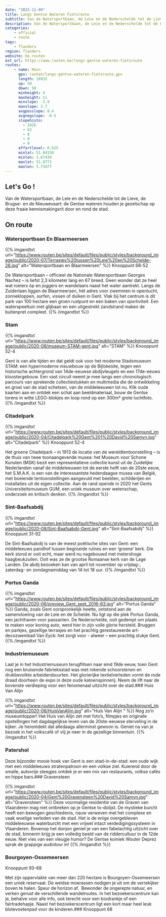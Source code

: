 ```yaml
---
date: "2022-11-09"
title: Langs Gentse Wateren Fietsroute
subtitle: Van de Watersportbaan, de Leie en de Nederschelde tot de Lieve, de Brugse- en de Nieuwevaart
description: Van de Watersportbaan, de Leie en de Nederschelde tot de Lieve, de Brugse- en de Nieuwevaart
categories:
    - official
    - route
tags:
    - flanders
region: flanders
website: be.routen
ext_url: https://www.routen.be/langs-gentse-wateren-fietsroute
routes:
    - name: Main
      gpx: routen/langs-gentse-wateren-fietsroute.gpx
      length: 16932
      up: 50
      down: 50
      minheight: 4
      maxheight: 11
      minslope: -3.9
      maxslope: 3.7
      avgposslope: 0.4
      avgnegslope: -0.5
      slopehisto:
        - 2426
        - 62
        - 0
        - 0
        - 0
      effortlevel: 0.625
      minlat: 51.04158
      minlon: 3.67439
      maxlat: 51.0773
      maxlon: 3.73477
---
```


## Let's Go ! 

Van de Watersportbaan, de Leie en de Nederschelde tot de Lieve, de Brugse- en de Nieuwevaart: de Gentse wateren houden je gezelschap op deze fraaie kennismakingsrit door en rond de stad.

## On route

### Watersportbaan En Blaarmeersen

{{% imgandtxt url="https://www.routen.be/sites/default/files/public/styles/background_image/public/2020-07/Terrasjes%20tussen%20Leie%20en%20Schelde-26.jpg" alt="Watersportbaan en Blaarmeersen" %}}
Knooppunt 68-52

De Watersportbaan – officieel de Nationale Watersportbaan Georges Nachez – is liefst 2,3 kilometer lang en 67 breed. Geen wonder dat ze heel wat roeiers òp en joggers en wandelaars naast het water aantrekt. Langs de Zuiderlaan liggen de Blaarmeersen, hét adres voor zwemmen in openlucht, zonnekloppen, surfen, vissen of duiken in Gent. Vlak bij het centrum is dit park van 100 hectare een groen rustpunt en een baken van sportiviteit. Een waterspeeltuin met glijbaan en een uitgestrekt zandstrand maken de buitenpret compleet.
{{% /imgandtxt %}}

### Stam

{{% imgandtxt url="https://www.routen.be/sites/default/files/public/styles/background_image/public/2020-08/museum-STAM-gent.jpg" alt="STAM" %}}
Knooppunt 52-4

Gent is van alle tijden en dat geldt ook voor het moderne Stadsmuseum STAM: een hypermoderne nieuwbouw op de Bijlokesite, tegen een historische achtergrond van 14de-eeuwse abdijvleugels en een 17de-eeuws kloostergebouw. Een vast circuit neemt je mee langs een chronologisch parcours van sprekende collectiestukken en multimedia die de ontwikkeling en groei van de stad schetsen, van de middeleeuwen tot nu. Klik oude kaarten aan en ontdek een schat aan beeldmateriaal, bouw de Gentse torens in witte LEGO-blokjes en loop rond op een 300m² grote luchtfoto.
{{% /imgandtxt %}}

### Citadelpark

{{% imgandtxt url="https://www.routen.be/sites/default/files/public/styles/background_image/public/2020-04/Citadelpark%20Gent%201%20David%20Samyn.jpg" alt="Citadelpark" %}}
Knooppunt 52-4

Het groene Citadelpark – in 1913 de locatie van de wereldtentoonstelling – is de thuis van twee toonaangevende musea: het Museum voor Schone Kunsten (MSK) bezit een representatieve collectie kunst uit de Zuidelijke Nederlanden vanaf de middeleeuwen tot de eerste helft van de 20ste eeuw, het S.M.A.K. is een van de interessantste hedendaagse musea van België, met boeiende tentoonstellingen aangevuld met beelden, schilderijen en installaties uit de eigen collectie. Aan de rand opende in 2020 het Gents Universiteitsmuseum GUM, een uniek museum over wetenschap, onderzoek en kritisch denken.
{{% /imgandtxt %}}

### Sint-Baafsabdij

{{% imgandtxt url="https://www.routen.be/sites/default/files/public/styles/background_image/public/2020-08/Sint-Baafsabdij-Gent.jpg" alt="Sint-Baafsabdij" %}}
Knooppunt 31-92

De Sint-Baafsabdij is van de meest poëtische sites van Gent: een middeleeuws pandhof tussen begroeide ruïnes en een ‘groene’ kerk. Die kerk stond er ooit echt, maar werd nu nagebouwd met metershoge haagbeukzuilen. Ooit was ze de grootse Romaanse kerk van de Lage Landen. De abdij bezoeken kan van april tot november op vrijdag-, zaterdag- en zondagnamiddag van 14 tot 18 uur.
{{% /imgandtxt %}}

### Portus Ganda

{{% imgandtxt url="https://www.routen.be/sites/default/files/public/styles/background_image/public/2020-06/preview_Gent_sept_2016-63.jpg" alt="Portus Ganda" %}}
Ganda, zoals Gent oorspronkelijk heette, ontstond aan de samenvloeiing van de Leie en de Schelde. Nu ligt op die plek Portus Ganda, een jachthaven voor passanten. De Nederschelde, ooit gedempt om plaats te maken voor koning auto, werd hier in zijn volle glorie hersteld. Bruggen en parkjes, gezellige terrasjes en het prachtig gerestaureerde art-decozwembad Van Eyck: het zorgt voor - alweer – een prachtig stukje Gent.
{{% /imgandtxt %}}

### Industriemuseum

Laat je in het Industriemuseum terugflitsen naar eind 19de eeuw, toen Gent nog een bruisende fabrieksstad was met rokende schoorstenen en drukbevolkte arbeidersbuurten. Het glorierijke textielverleden vormt de rode draad doorheen de expo in deze oude katoenspinnerij. Neem de lift naar de bovenste verdieping voor een fenomenaal uitzicht over de stad.### Huis Van Alijn 

{{% imgandtxt url="https://www.routen.be/sites/default/files/public/styles/background_image/public/2020-06/HuisVanAlijn.jpg" alt="Huis Van Alijn " %}}
Nog zo’n museumtopper! Het Huis van Alijn zet met foto’s, filmpjes en originele opstellingen het dagdagelijkse leven van de 20ste-eeuwse sterveling in de kijker. Je herontdekt dat alledaags allerminst gewoon is. Geniet na van je bezoek in het volkscafé of vlij je neer in de gezellige binnentuin.
{{% /imgandtxt %}}

### Patershol

Deze bijzonder mooie hoek van Gent is een stad-in-de-stad: een oude wijk met een middeleeuws stratenpatroon en een volkse ziel. Kuierend door de smalle, autovrije steegjes ontdek je er een mix van restaurants, volkse cafés en hippe bars.### Gravensteen

{{% imgandtxt url="https://www.routen.be/sites/default/files/public/styles/background_image/public/2020-04/Gent%20Gravensteen%20David%20Samyn.jpg" alt="Gravensteen" %}}
Deze voormalige residentie van de Graven van Vlaanderen mag niet ontbreken op je Gentse to-dolijst. De mystieke burcht heeft een bewogen geschiedenis, nauw verweven met het complexe en vaak woelige verleden van de stad. Het is de enige overgebleven middeleeuwse waterburcht met een vrijwel intact verdedigingssysteem in Vlaanderen. Bovenop het donjon geniet je van een fabelachtig uitzicht over de stad, binnenin krijg je een volledig beeld van de riddercultuur in de 12de eeuw. Niet vies van een vleugje humor? De Gentse komiek Wouter Deprez sprak de grappige audiotour in!
{{% /imgandtxt %}}

### Bourgoyen-Ossemeersen

Knooppunt 93-68

Met zijn oppervlakte van meer dan 220 hectare is Bourgoyen-Ossemeersen een uniek reservaat. De weidse moerassen nodigen je uit om de verrekijker boven te halen. Speur de horizon af.  Bewonder de ongerepte natuur, en verken gerust de verschillende wandelroutes. In het bezoekerscentrum kan je, behalve voor alle info, ook terecht voor een biodrankje of een fairtradehapje. Naast het bezoekerscentrum ligt een kort maar heel leuk blotevoetenpad voor de kinderen.### Knooppunt 68


